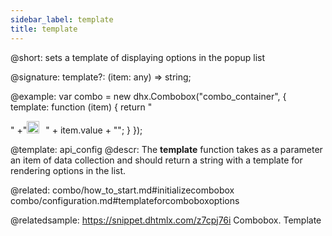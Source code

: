 ```yaml
---
sidebar_label: template
title: template
---          
```



@short: 
sets a template of displaying options in the popup list

@signature: template?: (item: any) => string;

@example: 
var combo = new dhx.Combobox("combo_container", {
    template: function (item) {
      return "<div style='display:inline-block'>"
      +"<img style='width:20px;height:20px;margin-right:10px;' src="+item.src+"></div>" 
      + item.value + "</div>";
    }
});

@template:	api_config
@descr: 
The **template** function takes as a parameter an item of data collection and should return a string with a template for rendering options in the list.


@related: combo/how_to_start.md#initializecombobox
combo/configuration.md#templateforcomboboxoptions

@relatedsample: https://snippet.dhtmlx.com/z7cpj76i	Combobox. Template

